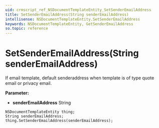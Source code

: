 ```yaml
---
uid: crmscript_ref_NSDocumentTemplateEntity_SetSenderEmailAddress
title: SetSenderEmailAddress(String senderEmailAddress)
intellisense: NSDocumentTemplateEntity.SetSenderEmailAddress
keywords: NSDocumentTemplateEntity, GetSenderEmailAddress
so.topic: reference
---
```


# SetSenderEmailAddress(String senderEmailAddress)

If email template, default senderaddress when template is of type quote email or privacy email.

**Parameter:** 
* **senderEmailAddress** String

```crmscript
NSDocumentTemplateEntity thing;
String senderEmailAddress;
thing.SetSenderEmailAddress(senderEmailAddress);
```

